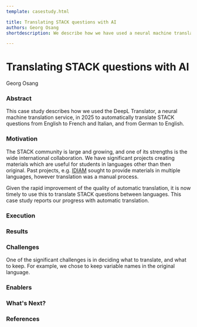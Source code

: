 ```yaml
---
template: casestudy.html

title: Translating STACK questions with AI
authors: Georg Osang
shortdescription: We describe how we have used a neural machine translation service to automatically translate STACK questions.

--- 
```


# Translating STACK questions with AI

Georg Osang

### Abstract

This case study describes how we used the DeepL Translator, a neural machine translation service, in 2025 to automatically translate STACK questions from English to French and Italian, and from German to English.

### Motivation

The STACK community is large and growing, and one of its strengths is the wide international collaboration.  We have significant projects creating materials which are useful for students in languages other than then original.  Past projects, e.g. [IDIAM](../../../Projects/IDIAM/) sought to provide materials in multiple languages, however translation was a manual process.

Given the rapid improvement of the quality of automatic translation, it is now timely to use this to translate STACK questions between languages.  This case study reports our progress with automatic translation.

### Execution

### Results

### Challenges

One of the significant challenges is in deciding what to translate, and what to keep.   For example, we chose to keep variable names in the original language.  

### Enablers

### What's Next?

### References

